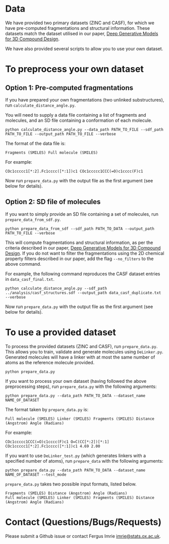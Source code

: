 # Data 

We have provided two primary datasets (ZINC and CASF), for which we have pre-computed fragmentations and structural information. These datasets match the dataset utilised in our paper, [Deep Generative Models for 3D Compound Design](https://www.biorxiv.org/content/10.1101/830497v1).

We have also provided several scripts to allow you to use your own dataset.

# To preprocess your own dataset

## Option 1: Pre-computed fragmentations

If you have prepared your own fragmentations (two unlinked substructures), run `calculate_distance_angle.py`. 

You will need to supply a data file containing a list of fragments and molecules, and an SD file containing a conformation of each molecule.

```
python calculate_distance_angle.py --data_path PATH_TO_FILE --sdf_path PATH_TO_FILE --output_path PATH_TO_FILE --verbose
```

The format of the data file is: 

```
Fragments (SMILES) Full molecule (SMILES)
```

For example:

```
COc1ccccc1[*:2].Fc1cccc([*:1])c1 COc1ccccc1CCC(=O)c1cccc(F)c1
```

Now run `prepare_data.py` with the output file as the first argument (see below for details).

## Option 2: SD file of molecules

If you want to simply provide an SD file containing a set of molecules, run `prepare_data_from_sdf.py`.

```
python prepare_data_from_sdf --sdf_path PATH_TO_DATA --output_path PATH_TO_FILE --verbose
```

This will compute fragmentations and structural information, as per the criteria described in our paper, [Deep Generative Models for 3D Compound Design](https://www.biorxiv.org/content/10.1101/830497v1). If you do not want to filter the fragmentations using the 2D chemical property filters described in our paper, add the flag `--no_filters` to the above command.

For example, the following command reproduces the CASF dataset entries in `data_casf_final.txt`.

```
python calculate_distance_angle.py --sdf_path ../analysis/casf_structures.sdf --output_path data_casf_duplicate.txt --verbose
```

Now run `prepare_data.py` with the output file as the first argument (see below for details).

# To use a provided dataset

To process the provided datasets (ZINC and CASF), run `prepare_data.py`. This allows you to train, validate and generate molecules using `DeLinker.py`. Generated molecules will have a linker with at most the same number of atoms as the reference molecule provided.

```
python prepare_data.py
```

If you want to process your own dataset (having followed the above preprocessing steps), run `prepare_data.py` with the following arguments:

```
python prepare_data.py --data_path PATH_TO_DATA --dataset_name NAME_OF_DATASET
```

The format taken by `prepare_data.py` is: 

```
Full molecule (SMILES) Linker (SMILES) Fragments (SMILES) Distance (Angstrom) Angle (Radians)
```

For example:

```
COc1ccccc1CCC(=O)c1cccc(F)c1 O=C(CC[*:2])[*:1] COc1ccccc1[*:2].Fc1cccc([*:1])c1 4.69 2.00
```

If you want to use `DeLinker_test.py` (which generates linkers with a specified number of atoms), run `prepare_data` with the following arguments:

```
python prepare_data.py --data_path PATH_TO_DATA --dataset_name NAME_OF_DATASET --test_mode
```

`prepare_data.py` takes two possible input formats, listed below.

```
Fragments (SMILES) Distance (Angstrom) Angle (Radians)
Full molecule (SMILES) Linker (SMILES) Fragments (SMILES) Distance (Angstrom) Angle (Radians)
```


# Contact (Questions/Bugs/Requests)

Please submit a Github issue or contact Fergus Imrie [imrie@stats.ox.ac.uk](mailto:imrie@stats.ox.ac.uk).

